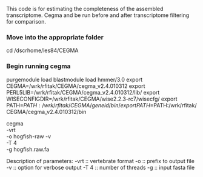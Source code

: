 This code is for estimating the completeness of the assembled transcriptome. Cegma and be run before and after transcriptome filtering for comparison.

### Move into the appropriate folder
cd /dscrhome/les84/CEGMA

### Begin running cegma
purgemodule load blastmodule load hmmer/3.0
export CEGMA=/wrk/rfitak/CEGMA/cegma_v2.4.010312
export PERL5LIB=/wrk/rfitak/CEGMA/cegma_v2.4.010312/lib/
export WISECONFIGDIR=/wrk/rfitak/CEGMA/wise2.2.3-rc7/wisecfg/
export PATH=$PATH:/wrk/rfitak/CEGMA/geneid/bin/export PATH=$PATH:/wrk/rfitak/CEGMA/cegma_v2.4.010312/bin

cegma \
-vrt \
-o hogfish-raw 
-v \
-T 4 \
-g hogfish.raw.fa

Description of parameters:
-vrt :: vertebrate format
-o :: prefix to output file
-v :: option for verbose output
-T 4 :: number of threads
-g :: input fasta file
